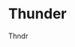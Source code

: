 <!DOCTYPE html>
<html lang="en">
<head>
    <meta charset="UTF-8">
    <meta name="viewport" content="width=device-width, initial-scale=1.0">
    <title>Thunder</title>
</head>
<body>
    <h1>Thunder</h1>
    <p>Thndr</p>
</body>
</html>
